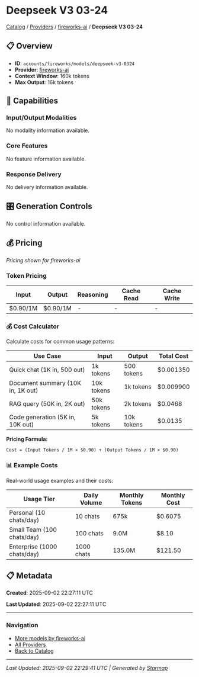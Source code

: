 # Deepseek V3 03-24
  
[Catalog](../../../../../../..) / [Providers](../../../../../..) / [fireworks-ai](../../../../..) / **Deepseek V3 03-24**


## 📋 Overview
  
- **ID**: `accounts/fireworks/models/deepseek-v3-0324`
- **Provider**: [fireworks-ai](../)
- **Context Window**: 160k tokens
- **Max Output**: 16k tokens
  
## 🎯 Capabilities
  
### Input/Output Modalities
  
No modality information available.
  
### Core Features
  
No feature information available.
  
### Response Delivery
  
No delivery information available.
  
## 🎛️ Generation Controls
  
No control information available.
  
## 💰 Pricing
  
*Pricing shown for fireworks-ai*
  
  
### Token Pricing
  
| Input | Output | Reasoning | Cache Read | Cache Write |
|---------|---------|---------|---------|---------|
| $0.90/1M | $0.90/1M | - | - | - |

  
### 💰 Cost Calculator
  
Calculate costs for common usage patterns:
  
  
| Use Case | Input | Output | Total Cost |
|---------|---------|---------|---------|
| Quick chat (1K in, 500 out) | 1k tokens | 500 tokens | $0.001350 |
| Document summary (10K in, 1K out) | 10k tokens | 1k tokens | $0.009900 |
| RAG query (50K in, 2K out) | 50k tokens | 2k tokens | $0.0468 |
| Code generation (5K in, 10K out) | 5k tokens | 10k tokens | $0.0135 |

  
**Pricing Formula:**
  
```
Cost = (Input Tokens / 1M × $0.90) + (Output Tokens / 1M × $0.90)
```
  
### 📊 Example Costs
  
Real-world usage examples and their costs:
  
  
| Usage Tier | Daily Volume | Monthly Tokens | Monthly Cost |
|---------|---------|---------|---------|
| Personal (10 chats/day) | 10 chats | 675k | $0.6075 |
| Small Team (100 chats/day) | 100 chats | 9.0M | $8.10 |
| Enterprise (1000 chats/day) | 1000 chats | 135.0M | $121.50 |

  
## 📋 Metadata
  
**Created**: 2025-09-02 22:27:11 UTC
  
**Last Updated**: 2025-09-02 22:27:11 UTC
  
  
---
  
  
### Navigation

- [More models by fireworks-ai](../)
- [All Providers](../../../../../../../providers)
- [Back to Catalog](../../../../../../..)


---
_Last Updated: 2025-09-02 22:29:41 UTC | Generated by [Starmap](https://github.com/agentstation/starmap)_
